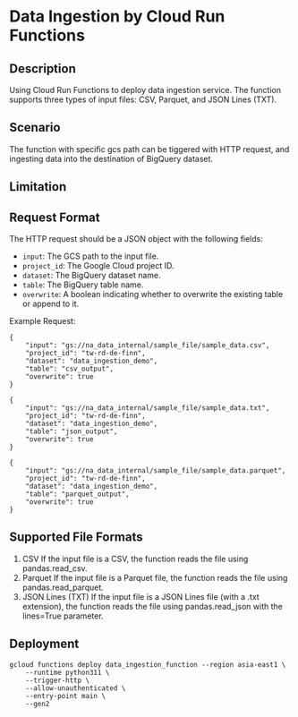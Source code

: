 # Data Ingestion by Cloud Run Functions
## Description
Using Cloud Run Functions to deploy data ingestion service. 
The function supports three types of input files: CSV, Parquet, and JSON Lines (TXT).

## Scenario
The function with specific gcs path can be tiggered with HTTP request, and ingesting data into the destination of BigQuery dataset.

## Limitation


## Request Format
The HTTP request should be a JSON object with the following fields:

- `input`: The GCS path to the input file.
- `project_id`: The Google Cloud project ID.
- `dataset`: The BigQuery dataset name.
- `table`: The BigQuery table name.
- `overwrite`: A boolean indicating whether to overwrite the existing table or append to it.

Example Request:
```
{
    "input": "gs://na_data_internal/sample_file/sample_data.csv",
    "project_id": "tw-rd-de-finn",
    "dataset": "data_ingestion_demo",
    "table": "csv_output",
    "overwrite": true
}
```
```
{
    "input": "gs://na_data_internal/sample_file/sample_data.txt",
    "project_id": "tw-rd-de-finn",
    "dataset": "data_ingestion_demo",
    "table": "json_output",
    "overwrite": true
}
```
```
{
    "input": "gs://na_data_internal/sample_file/sample_data.parquet",
    "project_id": "tw-rd-de-finn",
    "dataset": "data_ingestion_demo",
    "table": "parquet_output",
    "overwrite": true
}
```

## Supported File Formats
1. CSV
If the input file is a CSV, the function reads the file using pandas.read_csv.
2. Parquet
If the input file is a Parquet file, the function reads the file using pandas.read_parquet.
3. JSON Lines (TXT)
If the input file is a JSON Lines file (with a .txt extension), the function reads the file using pandas.read_json with the lines=True parameter.

## Deployment
```
gcloud functions deploy data_ingestion_function --region asia-east1 \
    --runtime python311 \
    --trigger-http \
    --allow-unauthenticated \
    --entry-point main \
    --gen2 
```